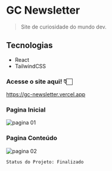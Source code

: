 # GC Newsletter 
> Site de curiosidade do mundo dev.

## Tecnologias
* React
* TailwindCSS

### Acesse o site aqui! 👇🏻
https://gc-newsletter.vercel.app

### Pagina Inicial 
![pagina 01](https://github.com/gcbruna/GC-newsletter/assets/115025421/d9499e89-7b07-42e0-b595-6f90b92725ed)

### Pagina Conteúdo
![pagina 02](https://github.com/gcbruna/GC-newsletter/assets/115025421/6f1af31b-e940-4c24-ba9c-9d405ed8f9a3)

```
Status do Projeto: Finalizado
```
